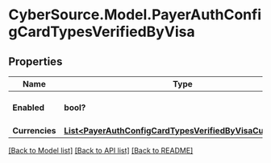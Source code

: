# CyberSource.Model.PayerAuthConfigCardTypesVerifiedByVisa
## Properties

Name | Type | Description | Notes
------------ | ------------- | ------------- | -------------
**Enabled** | **bool?** |  | [optional] [default to true]
**Currencies** | [**List&lt;PayerAuthConfigCardTypesVerifiedByVisaCurrencies&gt;**](PayerAuthConfigCardTypesVerifiedByVisaCurrencies.md) |  | [optional] 

[[Back to Model list]](../README.md#documentation-for-models) [[Back to API list]](../README.md#documentation-for-api-endpoints) [[Back to README]](../README.md)

